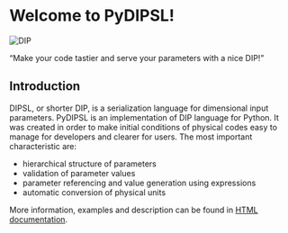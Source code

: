 # Welcome to PyDIPSL!

![DIP](https://raw.githubusercontent.com/dipsl/dippy/main/docs/source/_static/logo/dip_logo_128.png)

“Make your code tastier and serve your parameters with a nice DIP!”

## Introduction

DIPSL, or shorter DIP, is a serialization language for dimensional input parameters.
PyDIPSL is an implementation of DIP language for Python.
It was created in order to make initial conditions of physical codes easy to manage for developers and clearer for users.
The most important characteristic are:

* hierarchical structure of parameters
* validation of parameter values
* parameter referencing and value generation using expressions
* automatic conversion of physical units

More information, examples and description can be found in [HTML documentation](https://dipsl.github.io/pydipsl).